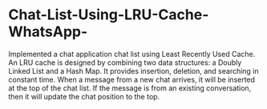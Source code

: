 # Chat-List-Using-LRU-Cache-WhatsApp-

Implemented a chat application chat list using Least Recently Used Cache. An LRU cache is designed by combining two data structures: a Doubly Linked List and a Hash Map. It provides insertion, deletion, and searching in constant time. When a message from a new chat arrives, it will be inserted at the top of the chat list. If the message is from an existing conversation, then it will update the chat position to the top.
